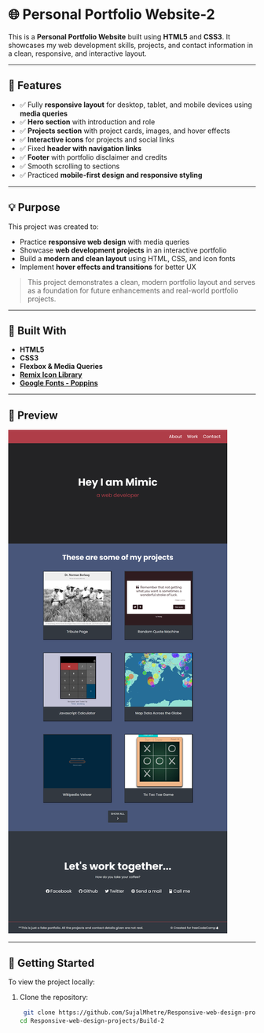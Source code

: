 # 🌐 Personal Portfolio Website-2

This is a **Personal Portfolio Website** built using **HTML5** and **CSS3**. It showcases my web development skills, projects, and contact information in a clean, responsive, and interactive layout.

---

## 📝 Features

- ✅ Fully **responsive layout** for desktop, tablet, and mobile devices using **media queries**  
- ✅ **Hero section** with introduction and role  
- ✅ **Projects section** with project cards, images, and hover effects  
- ✅ **Interactive icons** for projects and social links  
- ✅ Fixed **header with navigation links**  
- ✅ **Footer** with portfolio disclaimer and credits  
- ✅ Smooth scrolling to sections  
- ✅ Practiced **mobile-first design and responsive styling**

---

## 💡 Purpose

This project was created to:

- Practice **responsive web design** with media queries  
- Showcase **web development projects** in an interactive portfolio  
- Build a **modern and clean layout** using HTML, CSS, and icon fonts  
- Implement **hover effects and transitions** for better UX

> This project demonstrates a clean, modern portfolio layout and serves as a foundation for future enhancements and real-world portfolio projects.

---

## 🔧 Built With

- **HTML5**  
- **CSS3**  
- **Flexbox & Media Queries**  
- [**Remix Icon Library**](https://remixicon.com/)  
- [**Google Fonts - Poppins**](https://fonts.google.com/specimen/Poppins)

---

## 📸 Preview

![Portfolio Screenshot](screenshot.png)

---

## 🚀 Getting Started

To view the project locally:

1. Clone the repository:  
   ```bash
    git clone https://github.com/SujalMhetre/Responsive-web-design-projects/Build-2-.git
   cd Responsive-web-design-projects/Build-2
